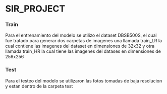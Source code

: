 # SIR_PROJECT



### Train
Para el entrenamiento del modelo se utilizo el dataset DBSB500S, el cual fue tratado para generar dos carpetas de imagenes una llamada train_LR la cual contiene las imagenes del dataset en dimensiones de 32x32 y otra llamada train_HR la cual tiene las imagenes del datases en dimensiones de 256x256
### Test
Para el testeo del modelo se utilizaron las fotos tomadas de baja resolucion y estan dentro de la carpeta test
